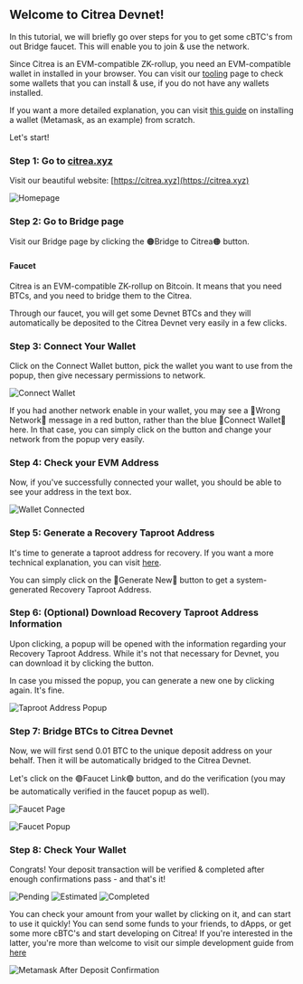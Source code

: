 
## Welcome to Citrea Devnet!

In this tutorial, we will briefly go over steps for you to get some cBTC's from out Bridge faucet. This will enable you to join & use the network. 

Since Citrea is an EVM-compatible ZK-rollup, you need an EVM-compatible wallet in installed in your browser. You can visit our [tooling](https://docs.citrea.xyz/users/user-tooling) page to check some wallets that you can install & use, if you do not have any wallets installed.

If you want a more detailed explanation, you can visit [this guide](install-a-wallet.md) on installing a wallet (Metamask, as an example) from scratch. 

Let's start!

### Step 1: Go to [citrea.xyz](https://citrea.xyz)

Visit our beautiful website: [https://citrea.xyz](https://citrea.xyz)

![Homepage](/.gitbook/assets/user/1Homepage.png)

### Step 2: Go to Bridge page

Visit our Bridge page by clicking the 🟠Bridge to Citrea🟠 button.

#### Faucet

Citrea is an EVM-compatible ZK-rollup on Bitcoin. It means that you need BTCs, and you need to bridge them to the Citrea.

Through our faucet, you will get some Devnet BTCs and they will automatically be deposited to the Citrea Devnet very easily in a few clicks. 


### Step 3: Connect Your Wallet

Click on the Connect Wallet button, pick the wallet you want to use from the popup, then give necessary permissions to network. 

![Connect Wallet](/.gitbook/assets/user/2Deposit.png)

If you had another network enable in your wallet, you may see a 🔴Wrong Network🔴 message in a red button, rather than the blue 🔵Connect Wallet🔵 here. In that case, you can simply click on the button and change your network from the popup very easily.

<!-- Optionally, you can also check if the following information match from popups: -->

<!-- >
> **Network name** \
> Citrea Devnet 
> 
> **Network URL** \
> https://rpc.devnet.citrea.xyz
> 
> **Chain ID** \
> 62298
>
> **Currency symbol** \
> cBTC
>
> **Block explorer URL** \
> https://explorer.devnet.citrea.xyz
> -->

### Step 4: Check your EVM Address

Now, if you've successfully connected your wallet, you should be able to see your address in the text box.

![Wallet Connected](/.gitbook/assets/user/3WalletConnected.png)

### Step 5: Generate a Recovery Taproot Address

It's time to generate a taproot address for recovery. If you want a more technical explanation, you can visit [here](taproot-recovery-address.md).

You can simply click on the 🔵Generate New🔵 button to get a system-generated Recovery Taproot Address.

### Step 6: (Optional) Download Recovery Taproot Address Information

Upon clicking, a popup will be opened with the information regarding your Recovery Taproot Address. While it's not that necessary for Devnet, you can download it by clicking the button.

In case you missed the popup, you can generate a new one by clicking again. It's fine.

![Taproot Address Popup](/.gitbook/assets/user/4Popup.png)

### Step 7: Bridge BTCs to Citrea Devnet

Now, we will first send 0.01 BTC to the unique deposit address on your behalf. Then it will be automatically bridged to the Citrea Devnet. 

Let's click on the 🟢Faucet Link🟢 button, and do the verification (you may be automatically verified in the faucet popup as well).

![Faucet Page](/.gitbook/assets/user/5FaucetPage.png)

![Faucet Popup](/.gitbook/assets/user/6FaucetPopup.png)

### Step 8: Check Your Wallet

Congrats! Your deposit transaction will be verified & completed after enough confirmations pass - and that's it! 

![Pending](/.gitbook/assets/user/7Pending.png)
![Estimated](/.gitbook/assets/user/8Estimated.png)
![Completed](/.gitbook/assets/user/9Completed.png)

You can check your amount from your wallet by clicking on it, and can start to use it quickly! You can send some funds to your friends, to dApps, or get some more cBTC's and start developing on Citrea! If you're interested in the latter, you're more than welcome to visit our simple development guide from [here](/developer-documentation/deployment-guide/README.md)

![Metamask After Deposit Confirmation](/.gitbook/assets/user/10Metamask.png)
